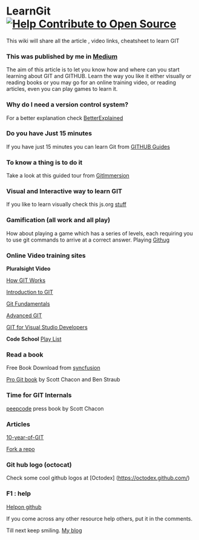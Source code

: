 # LearnGit [![Help Contribute to Open Source](https://www.codetriage.com/simplymanas/learngit/badges/users.svg)](https://www.codetriage.com/simplymanas/learngit)

This wiki will share all the article , video links, cheatsheet to learn GIT

### This was published by me in [Medium](https://medium.com/@simplymanas/learning-github-in-various-way-f74c229f88be)


The aim of this article is to let you know how and where can you start learning about GIT and GITHUB. Learn the way you like it either visually or reading books or you may go for an online training video, or reading articles, even you can play games to learn it.

### Why do I need a version control system?
For a better explanation check [BetterExplained](https://betterexplained.com/articles/a-visual-guide-to-version-control/)

### Do you have Just 15 minutes
If you have just 15 minutes you can learn Git from [GITHUB Guides](https://guides.github.com/activities/hello-world/)

### To know a thing is to do it
Take a look at this guided tour from [GitImmersion](http://gitimmersion.com/)

### Visual and Interactive way to learn GIT
If you like to learn visually check this js.org [stuff](http://learngitbranching.js.org/)

### Gamification (all work and all play)
How about playing a game which has a series of levels, each requiring you to use git commands to arrive at a correct answer. Playing [Githug](https://github.com/Gazler/githug)

### Online Video training sites
**Pluralsight Video**

[How GIT Works](https://app.pluralsight.com/library/courses/how-git-works/table-of-contents)

[Introduction to GIT](https://app.pluralsight.com/library/courses/introduction-to-git/table-of-contents)

[Git Fundamentals](https://app.pluralsight.com/library/courses/git-fundamentals/table-of-contents)

[Advanced GIT](https://app.pluralsight.com/library/courses/advanced-git/table-of-contents)

[GIT for Visual Studio Developers](https://app.pluralsight.com/library/courses/git-visual-studio-developers/table-of-contents)

**Code School**
[Play List](https://www.codeschool.com/learn/git)

### Read a book

Free Book Download from [syncfusion](https://www.syncfusion.com/resources/techportal/details/ebooks/GitHub_Succinctly?utm_medium=2016GitHubEDM)

[Pro Git book](https://git-scm.com/book/en/v2) by Scott Chacon and Ben Straub

### Time for GIT Internals
[peepcode](http://opcode.org/peepcode-git.pdf) press book by Scott Chacon

### Articles
[10-year-of-GIT](https://www.atlassian.com/git/articles/10-years-of-git/)

[Fork a repo](https://help.github.com/articles/fork-a-repo/)

### Git hub logo (octocat)
Check some cool github logos at [Octodex] (https://octodex.github.com/)

### F1 : help
[Helpon github](https://help.github.com/)

If you come across any other resource help others, put it in the comments.

  Till next keep smiling. [My blog](http://manasdash.thoughts2share.in/)
